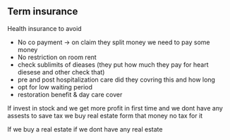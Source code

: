 
## Term insurance

Health insurance to avoid
- No co payment -> on claim they split money we need to pay some money 
- No restriction on room rent 
- check sublimits of dieases (they put how much they pay for heart diesese and other check that)
- pre and post hospitalization care did they covring this and how long
- opt for low waiting period
- restoration benefit & day care cover



If  invest in stock and we get more profit in first time and we dont have any assests to save tax we buy real estate form that money no tax for it


If we buy a real estate if we dont have any real estate


